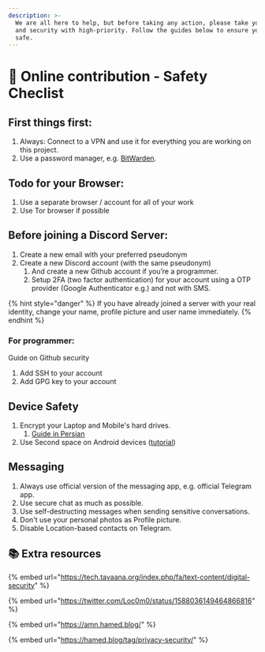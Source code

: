 ```yaml
---
description: >-
  We are all here to help, but before taking any action, please take your safety
  and security with high-priority. Follow the guides below to ensure you are
  safe.
---
```


# 🙋 Online contribution - Safety Checlist



## First things first:

1. Always: Connect to a VPN and use it for everything you are working on this project.
2. Use a password manager, e.g. [BitWarden](https://bitwarden.com/).

## Todo for your Browser:

1. Use a separate browser / account for all of your work
2. Use Tor browser if possible

## Before joining a Discord Server:

1. Create a new email with your preferred pseudonym
2. Create a new Discord account (with the same pseudonym)
   1. And create a new Github account if you’re a programmer.
   2. Setup 2FA (two factor authentication) for your account using a OTP provider (Google Authenticator e.g.) and not with SMS.&#x20;

{% hint style="danger" %}
If you have already joined a server with your real identity, change your name, profile picture and user name immediately.&#x20;
{% endhint %}

### For programmer:&#x20;

Guide on Github security&#x20;

1. Add SSH to your account
2. Add GPG key to your account



## Device Safety

1. Encrypt your Laptop and Mobile's hard drives.&#x20;
   1. [Guide in Persian](https://hamed.blog/encryption/)
2. Use Second space on Android devices ([tutorial](https://www.wikihow.com/Move-Data-from-First-Space-to-Second-Space))&#x20;



## Messaging

1. Always use official version of the messaging app, e.g. official Telegram app.
2. Use secure chat as much as possible.
3. Use self-destructing messages when sending sensitive conversations.
4. Don't use your personal photos as Profile picture.
5. Disable Location-based contacts on Telegram.&#x20;



## :books: Extra resources

{% embed url="https://tech.tavaana.org/index.php/fa/text-content/digital-security" %}

{% embed url="https://twitter.com/Loc0m0/status/1588036149464866816" %}

{% embed url="https://amn.hamed.blog/" %}

{% embed url="https://hamed.blog/tag/privacy-security/" %}
